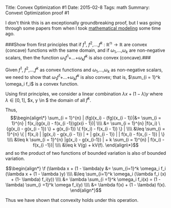 ﻿Title:  Convex Optimization #1
Date: 2015-02-8
Tags: math
Summary: Convext Optimization proof #1

I don't think this is an exceptionally groundbreaking proof, but I was going through some papers from when I took [mathematical modeling](http://bulletin.sfsu.edu/sfstatebulletin/courses/40444) some time ago.

###Show from first principles that if $f^1$, $f^2$,...,$f^k$ : $\mathbb{R^n} \rightarrow \mathbb{R}$ are convex (concave) functions with the same domain, and if $\omega_1$,...,$\omega_k$ are non-negative scalars, then the function $\omega_1 f^1 +$...$+ \omega_k f^k$ is also convex (concave).###

Given $f^1$, $f^2$,...,$f^k$ as convex functions and $\omega_1$,...,$\omega_k$ as non-negative scalars, we need to show that $\omega_1 f^1 +$...$+ \omega_k f^k$ is also convex; that is, $\sum_{i = 1}^k \omega_i f_i$ is a convex function.

Using first principles, we consider a linear combination $\lambda x + (1 - \lambda)y$ where $\lambda \in [0, 1]$, $x, y \in $ the domain of all $f^k$.

Thus, 
$$\begin{align\*}
\sum_{i = 1}^{n} | (fg)(x_i) - (fg)(x_{i - 1})|&= \sum_{i = 1}^{n} | f(x_i)g(x_i) - f(x_{i -1})g(x{i - 1})|
\\\\ &= \sum_{i = 1}^{n} |f(x_i) \{g(x_i) - g(x_{i - 1}) \} + g(x_{i-1}) \{ f(x_i) - f(x_{i - 1}) \} |
\\\\ &\leq \sum_{i = 1}^{n} \{ | f(x_i) | |g(x_i)  - g(x_{i - 1}) | + | g(x_{i - 1}) | | f(x_i) - f(x_{i - 1}) | \}
\\\\ &\leq k \sum_{i = 1}^{n} |g(x_i) - g(x_{i-1}) | + k \sum_{i = 1}^{n} | f(x_i) - f(x_{i -1})|
\\\\ &\leq k V(g) + kV(f).
\end{align\*}$$
and so the product of two functions of bounded variation is also of bounded variation.

$$\begin{align*}
\f (\lambda x + (1 - \lambda)y &= \sum_{i=1}^k \omega_i f_i (\lambda x + (1 - \lambda )y) 
\\\\ &\leq \sum_{i=1}^k \omega_i (\lambda f_i (x) + (1- \lambda) f_i(y)) 
\\\\ &= \lambda \sum_{i =1}^k \omega_i f_i(x) = (1 - \lambda) \sum_{i =1}^k \omega f_i(y)
\\\\ &= \lambda f(x) + (1 - \lambda) f(x).
\end{align*}$$

Thus we have shown that convexity holds under this operation.